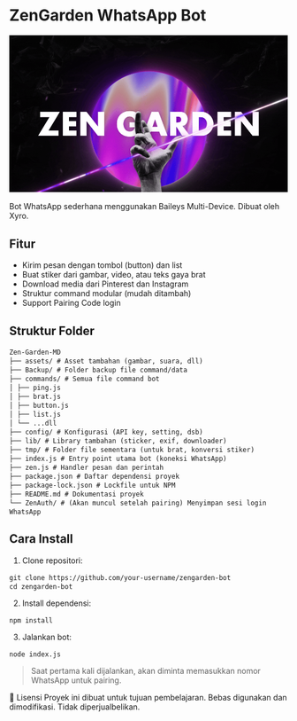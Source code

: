 # ZenGarden WhatsApp Bot

![home](assets/Zen.gif)

Bot WhatsApp sederhana menggunakan Baileys Multi-Device. Dibuat oleh Xyro.

## Fitur

- Kirim pesan dengan tombol (button) dan list
- Buat stiker dari gambar, video, atau teks gaya brat
- Download media dari Pinterest dan Instagram
- Struktur command modular (mudah ditambah)
- Support Pairing Code login

## Struktur Folder
```
Zen-Garden-MD
├── assets/ # Asset tambahan (gambar, suara, dll)
├── Backup/ # Folder backup file command/data
├── commands/ # Semua file command bot
│ ├── ping.js
│ ├── brat.js
│ ├── button.js
│ ├── list.js
│ └── ...dll
├── config/ # Konfigurasi (API key, setting, dsb)
├── lib/ # Library tambahan (sticker, exif, downloader)
├── tmp/ # Folder file sementara (untuk brat, konversi stiker)
├── index.js # Entry point utama bot (koneksi WhatsApp)
├── zen.js # Handler pesan dan perintah
├── package.json # Daftar dependensi proyek
├── package-lock.json # Lockfile untuk NPM
├── README.md # Dokumentasi proyek
└── ZenAuth/ # (Akan muncul setelah pairing) Menyimpan sesi login WhatsApp
```


## Cara Install

1. Clone repositori:

```
git clone https://github.com/your-username/zengarden-bot
cd zengarden-bot
```

2. Install dependensi:
```
npm install
```

3. Jalankan bot:
```
node index.js
```
> Saat pertama kali dijalankan, akan diminta memasukkan nomor WhatsApp untuk pairing.

📄 Lisensi
Proyek ini dibuat untuk tujuan pembelajaran. Bebas digunakan dan dimodifikasi. Tidak diperjualbelikan.
